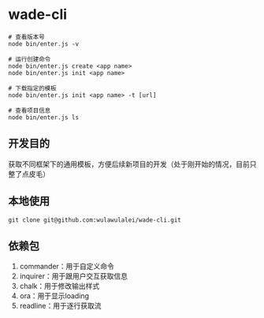 # wade-cli

```
# 查看版本号
node bin/enter.js -v

# 运行创建命令
node bin/enter.js create <app name>
node bin/enter.js init <app name>

# 下载指定的模板
node bin/enter.js init <app name> -t [url]

# 查看项目信息
node bin/enter.js ls
```



## 开发目的

获取不同框架下的通用模板，方便后续新项目的开发（处于刚开始的情况，目前只整了点皮毛）



## 本地使用

```
git clone git@github.com:wulawulalei/wade-cli.git
```



## 依赖包

1. commander：用于自定义命令
2. inquirer：用于跟用户交互获取信息
3. chalk：用于修改输出样式
4. ora：用于显示loading
5. readline：用于逐行获取流